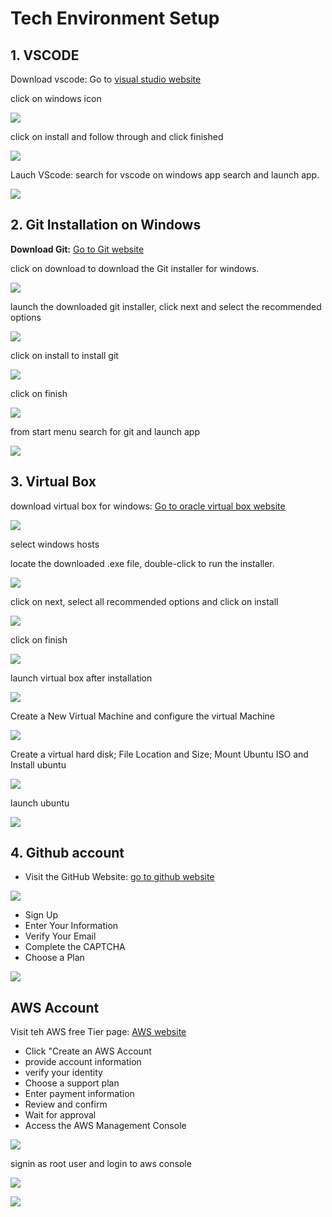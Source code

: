 # Tech Environment Setup

## 1. VSCODE

Download vscode: Go to [visual studio website](https://code.visualstudio.com/download)

click on windows icon

![](img/1.%20vscode%20download.JPG)

click on install and follow through and click finished

![](img/2.%20install.JPG)

Lauch VScode: search for vscode on windows app search and launch app.

![](img/3.%20lunch%20vscode.JPG)


## 2. Git Installation on Windows

**Download Git:** [Go to Git website](https://git-scm.com/downloads/win) 

click on download to download the Git installer for windows.

![](img/4.%20git%20download.png)

launch the downloaded git installer, click next and select the recommended options

![](img/5.%20launch%20git%20installer.png)

click on install to install git

![](img/6.%20install.png)

click on finish

![](img/7.%20finish.png)


from start menu search for git and launch app

![](img/8.%20launch%20git.png)

## 3. Virtual Box

download virtual box for windows: 
[Go to oracle virtual box website](https://www.virtualbox.org/wiki/Downloads)


![](img/9.%20download%20virtualbox.png)

select windows hosts

locate the downloaded .exe file, double-click to run the installer.

![](img/10.%20virtual%20box%20installation%20wizard.png)

click on next, select all recommended options and click on install

![](img/11.%20install%20virtualbox.png)

click on finish

![](img/12.%20finish.png)

launch virtual box after installation

![](img/13.%20launch%20virtualbox.png)

Create a New Virtual Machine and configure the virtual Machine

![](img/15.%20config%20virtualbox%20for%20ubuntu%20os.PNG)

Create a virtual hard disk; File Location and Size; Mount Ubuntu ISO and Install ubuntu

![](img/17.config%20summary.PNG)

launch ubuntu

![](img/18.%20launch%20ubuntu.PNG)

## 4. Github account

- Visit the GitHub Website: [go to github website](https://github.com/)

![](img/19.%20Github%20signup.PNG)
    
  - Sign Up
  - Enter Your Information
  - Verify Your Email
  - Complete the CAPTCHA
  - Choose a Plan

![](img/20.%20github%20login.PNG)

## AWS Account

Visit teh AWS free Tier page: [AWS website](https://aws.amazon.com/free/?trk=99f831a2-d162-429a-9a77-a89f6b3bd6cd&sc_channel=ps&ef_id=EAIaIQobChMI5JuX1pjCjAMV249QBh3wlAvnEAAYASAAEgLznfD_BwE:G:s&s_kwcid=AL!4422!3!645125273267!e!!g!!aws%20free%20tier!19574556890!145779847112&gclid=EAIaIQobChMI5JuX1pjCjAMV249QBh3wlAvnEAAYASAAEgLznfD_BwE&all-free-tier.sort-by=item.additionalFields.SortRank&all-free-tier.sort-order=asc&awsf.Free%20Tier%20Types=*all&awsf.Free%20Tier%20Categories=*all)

- Click "Create an AWS Account
- provide account information
- verify your identity
- Choose a support plan
- Enter payment information
- Review and confirm
- Wait for approval
- Access the AWS Management Console

![](img/21.%20aws%20create%20account.PNG)

signin as root user and login to aws console

![](img/22.%20root%20signin.PNG)

![](img/23.%20aws%20console.PNG)
